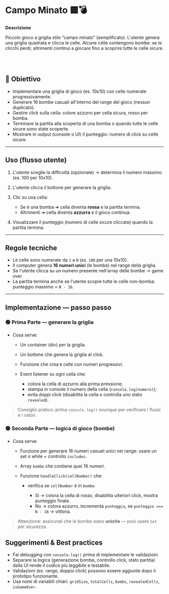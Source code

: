 # Campo Minato 🟦💣

**Descrizione**

Piccolo gioco a griglia stile “campo minato” (semplificato). L'utente genera una griglia quadrata e clicca le celle. Alcune celle contengono bombe: se le clicchi perdi; altrimenti continui a giocare fino a scoprire tutte le celle sicure.

<br>
<br>

## 🎯 Obiettivo

* Implementare una griglia di gioco (es. 10x10) con celle numerate progressivamente.
* Generare 16 bombe casuali all'interno del range del gioco (nessun duplicato).
* Gestire click sulla cella: colore azzurro per cella sicura, rosso per bomba.
* Terminare la partita alla scoperta di una bomba o quando tutte le celle sicure sono state scoperte.
* Mostrare in output (console o UI) il punteggio: numero di click su celle sicure.

---

## Uso (flusso utente)

1. L'utente sceglie la difficoltà (opzionale) -> determina il numero massimo (es. 100 per 10x10).
2. L'utente clicca il bottone per generare la griglia.
3. Clic su una cella:

   * Se è una bomba ➜ cella diventa **rossa** e la partita termina.
   * Altrimenti ➜ cella diventa **azzurra** e il gioco continua.
4. Visualizzare il punteggio (numero di celle sicure cliccate) quando la partita termina.

---

## Regole tecniche

* Le celle sono numerate da `1` a `N` (es. `100` per una 10x10).
* Il computer genera **16 numeri unici** (le bombe) nel range della griglia.
* Se l'utente clicca su un numero presente nell'array delle bombe -> game over.
* La partita termina anche se l'utente scopre tutte le celle non-bomba: punteggio massimo = `N - 16`.

---

## Implementazione — passo passo

### 🟢 Prima Parte — generare la griglia

* Cosa serve:

  * Un container (div) per la griglia.
  * Un bottone che genera la griglia al click.
  * Funzione che crea `N` celle con numeri progressivi.
  * Event listener su ogni cella che:

    * colora la cella di azzurro alla prima pressione;
    * stampa in console il numero della cella (`console.log(numero)`);
    * evita doppi click (disabilita la cella o controlla uno stato `revealed`).

> Consiglio pratico: prima `console.log()` ovunque per verificare i flussi e i valori.

### 🟢 Seconda Parte — logica di gioco (bombe)

* Cosa serve:

  * Funzione per generare 16 numeri casuali unici nel range: usare un set o while + controllo `includes`.
  * Array `bombe` che contiene quei 16 numeri.
  * Funzione `handleClick(cellNumber)` che:

    * verifica se `cellNumber` è in `bombe`:

      * Sì → colora la cella di rosso, disabilita ulteriori click, mostra punteggio finale.
      * No → colora azzurro, incrementa `punteggio`, se `punteggio === N - 16` → vittoria.

> Attenzione: assicurati che le bombe siano **uniche** — puoi usare `Set` per sicurezza.

## Suggerimenti & Best practices

* Fai debugging con `console.log()` prima di implementare le validazioni.
* Separare la logica (generazione bombe, controllo click, stato partita) dalla UI rende il codice più leggibile e testabile.
* Validazioni (es. range, doppio click) possono essere aggiunte dopo il prototipo funzionante.
* Usa nomi di variabili chiari: `gridSize`, `totalCells`, `bombs`, `revealedCells`, `isGameOver`.
